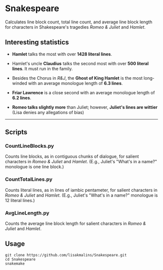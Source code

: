 # Snakespeare
Calculates line block count, total line count, and average line block length for characters in Shakespeare's tragedies _Romeo & Juliet_ and _Hamlet_.

## Interesting statistics
- **Hamlet** talks the most with over **1428 literal lines**.

- Hamlet's uncle **Claudius** talks the second most with over **500 literal lines**. It must run in the family.

- Besides the Chorus in _R&J_, the **Ghost of King Hamlet** is the most long-winded with an average monologue length of **6.3 lines**.

- **Friar Lawrence** is a close second with an average monologue length of **6.2 lines**.

- **Romeo talks slightly more** than Juliet; however, **Juliet's lines are wittier** (Lisa denies any allegations of bias)

----

## Scripts

### CountLineBlocks.py
Counts line blocks, as in contiguous chunks of dialogue, for salient characters in _Romeo & Juliet_ and _Hamlet_. (E.g., Juliet's "What's in a name?" monologue is one line block.)

### CountTotalLines.py
Counts literal lines, as in lines of iambic pentameter, for salient characters in _Romeo & Juliet_ and _Hamlet_. (E.g., Juliet's "What's in a name?" monologue is 12 literal lines.)

### AvgLineLength.py
Counts the average line block length for salient characters in _Romeo & Juliet_ and _Hamlet_.

## Usage
```
git clone https://github.com/lisakmalins/Snakespeare.git
cd Snakespeare
snakemake
```
